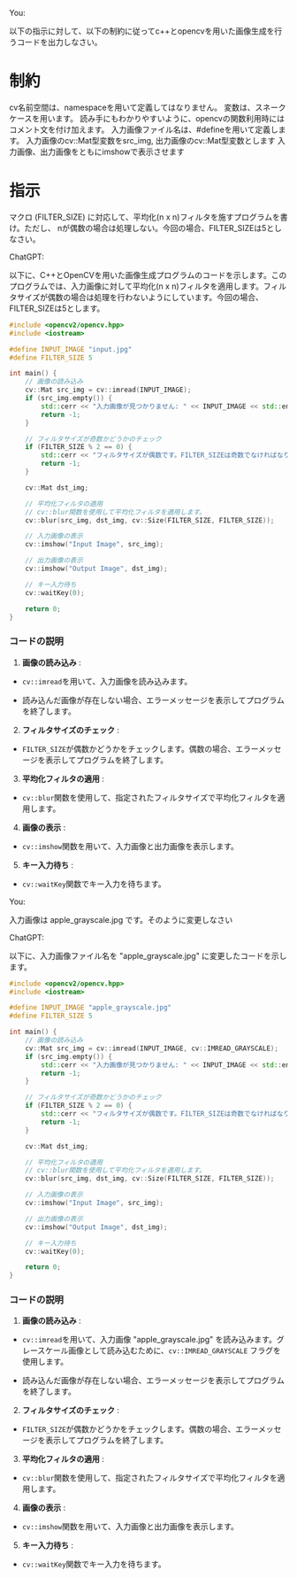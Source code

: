 
You: 

以下の指示に対して、以下の制約に従ってc++とopencvを用いた画像生成を行うコードを出力しなさい。
# 制約
cv名前空間は、namespaceを用いて定義してはなりません。
変数は、スネークケースを用います。
読み手にもわかりやすいように、opencvの関数利用時にはコメント文を付け加えます。
入力画像ファイル名は、#defineを用いて定義します。
入力画像のcv::Mat型変数をsrc_img, 出力画像のcv::Mat型変数とします
入力画像、出力画像をともにimshowで表示させます
# 指示
マクロ (FILTER_SIZE) に対応して、平均化(n x
n)フィルタを施すプログラムを書け。ただし、
nが偶数の場合は処理しない。今回の場合、FILTER_SIZEは5としなさい。

ChatGPT: 

以下に、C++とOpenCVを用いた画像生成プログラムのコードを示します。このプログラムでは、入力画像に対して平均化(n x n)フィルタを適用します。フィルタサイズが偶数の場合は処理を行わないようにしています。今回の場合、FILTER_SIZEは5とします。


```cpp
#include <opencv2/opencv.hpp>
#include <iostream>

#define INPUT_IMAGE "input.jpg"
#define FILTER_SIZE 5

int main() {
    // 画像の読み込み
    cv::Mat src_img = cv::imread(INPUT_IMAGE);
    if (src_img.empty()) {
        std::cerr << "入力画像が見つかりません: " << INPUT_IMAGE << std::endl;
        return -1;
    }

    // フィルタサイズが奇数かどうかのチェック
    if (FILTER_SIZE % 2 == 0) {
        std::cerr << "フィルタサイズが偶数です。FILTER_SIZEは奇数でなければなりません。" << std::endl;
        return -1;
    }

    cv::Mat dst_img;

    // 平均化フィルタの適用
    // cv::blur関数を使用して平均化フィルタを適用します。
    cv::blur(src_img, dst_img, cv::Size(FILTER_SIZE, FILTER_SIZE));

    // 入力画像の表示
    cv::imshow("Input Image", src_img);

    // 出力画像の表示
    cv::imshow("Output Image", dst_img);

    // キー入力待ち
    cv::waitKey(0);

    return 0;
}
```

### コードの説明 
 
1. **画像の読み込み** : 
  - `cv::imread`を用いて、入力画像を読み込みます。

  - 読み込んだ画像が存在しない場合、エラーメッセージを表示してプログラムを終了します。
 
2. **フィルタサイズのチェック** : 
  - `FILTER_SIZE`が偶数かどうかをチェックします。偶数の場合、エラーメッセージを表示してプログラムを終了します。
 
3. **平均化フィルタの適用** : 
  - `cv::blur`関数を使用して、指定されたフィルタサイズで平均化フィルタを適用します。
 
4. **画像の表示** : 
  - `cv::imshow`関数を用いて、入力画像と出力画像を表示します。
 
5. **キー入力待ち** : 
  - `cv::waitKey`関数でキー入力を待ちます。

You: 

入力画像は apple_grayscale.jpg です。そのように変更しなさい

ChatGPT: 

以下に、入力画像ファイル名を "apple_grayscale.jpg" に変更したコードを示します。


```cpp
#include <opencv2/opencv.hpp>
#include <iostream>

#define INPUT_IMAGE "apple_grayscale.jpg"
#define FILTER_SIZE 5

int main() {
    // 画像の読み込み
    cv::Mat src_img = cv::imread(INPUT_IMAGE, cv::IMREAD_GRAYSCALE);
    if (src_img.empty()) {
        std::cerr << "入力画像が見つかりません: " << INPUT_IMAGE << std::endl;
        return -1;
    }

    // フィルタサイズが奇数かどうかのチェック
    if (FILTER_SIZE % 2 == 0) {
        std::cerr << "フィルタサイズが偶数です。FILTER_SIZEは奇数でなければなりません。" << std::endl;
        return -1;
    }

    cv::Mat dst_img;

    // 平均化フィルタの適用
    // cv::blur関数を使用して平均化フィルタを適用します。
    cv::blur(src_img, dst_img, cv::Size(FILTER_SIZE, FILTER_SIZE));

    // 入力画像の表示
    cv::imshow("Input Image", src_img);

    // 出力画像の表示
    cv::imshow("Output Image", dst_img);

    // キー入力待ち
    cv::waitKey(0);

    return 0;
}
```

### コードの説明 
 
1. **画像の読み込み** : 
  - `cv::imread`を用いて、入力画像 "apple_grayscale.jpg" を読み込みます。グレースケール画像として読み込むために、`cv::IMREAD_GRAYSCALE` フラグを使用します。

  - 読み込んだ画像が存在しない場合、エラーメッセージを表示してプログラムを終了します。
 
2. **フィルタサイズのチェック** : 
  - `FILTER_SIZE`が偶数かどうかをチェックします。偶数の場合、エラーメッセージを表示してプログラムを終了します。
 
3. **平均化フィルタの適用** : 
  - `cv::blur`関数を使用して、指定されたフィルタサイズで平均化フィルタを適用します。
 
4. **画像の表示** : 
  - `cv::imshow`関数を用いて、入力画像と出力画像を表示します。
 
5. **キー入力待ち** : 
  - `cv::waitKey`関数でキー入力を待ちます。
